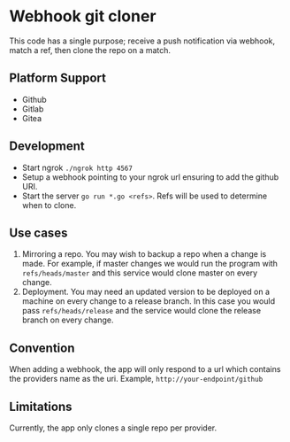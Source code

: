 # Webhook git cloner

This code has a single purpose; receive a push notification via webhook, match a ref, then clone the repo on a match.

## Platform Support

* Github
* Gitlab
* Gitea

## Development

* Start ngrok `./ngrok http 4567`
* Setup a webhook pointing to your ngrok url ensuring to add the github URI.
* Start the server `go run *.go <refs>`. Refs will be used to determine when to clone.

## Use cases

1. Mirroring a repo. You may wish to backup a repo when a change is made. For example, if master changes we would run the program with `refs/heads/master` and this service would clone master on every change.
2. Deployment. You may need an updated version to be deployed on a machine on every change to a release branch. In this case you would pass `refs/heads/release` and the service would clone the release branch on every change.

## Convention

When adding a webhook, the app will only respond to a url which contains the providers name as the uri. Example, `http://your-endpoint/github`

## Limitations

Currently, the app only clones a single repo per provider.